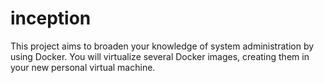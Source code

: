 # inception
This project aims to broaden your knowledge of system administration by using Docker. You will virtualize several Docker images, creating them in your new personal virtual machine.
